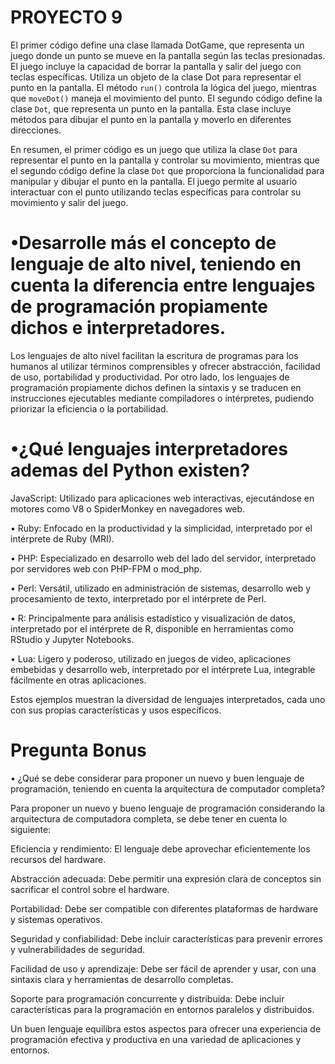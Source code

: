 # PROYECTO 9

El primer código define una clase llamada DotGame, que representa un juego donde un punto se mueve en la pantalla según las teclas presionadas. El juego incluye la capacidad de borrar la pantalla y salir del juego con teclas específicas. Utiliza un objeto de la clase Dot para representar el punto en la pantalla. El método `run()` controla la lógica del juego, mientras que `moveDot()` maneja el movimiento del punto.
El segundo código define la clase `Dot`, que representa un punto en la pantalla. Esta clase incluye métodos para dibujar el punto en la pantalla y moverlo en diferentes direcciones.

En resumen, el primer código es un juego que utiliza la clase `Dot` para representar el punto en la pantalla y controlar su movimiento, mientras que el segundo código define la clase `Dot` que proporciona la funcionalidad para manipular y dibujar el punto en la pantalla. El juego permite al usuario interactuar con el punto utilizando teclas específicas para controlar su movimiento y salir del juego.

#  •Desarrolle más el concepto de lenguaje de alto nivel, teniendo en cuenta la diferencia entre lenguajes de programación propiamente dichos e interpretadores.

Los lenguajes de alto nivel facilitan la escritura de programas para los humanos al utilizar términos comprensibles y ofrecer abstracción, facilidad de uso, portabilidad y productividad. Por otro lado, los lenguajes de programación propiamente dichos definen la sintaxis y se traducen en instrucciones ejecutables mediante compiladores o intérpretes, pudiendo priorizar la eficiencia o la portabilidad.


# 	•¿Qué lenguajes interpretadores ademas del Python existen?

JavaScript: Utilizado para aplicaciones web interactivas, ejecutándose en motores como V8 o SpiderMonkey en navegadores web.

• Ruby: Enfocado en la productividad y la simplicidad, interpretado por el intérprete de Ruby (MRI).

• PHP: Especializado en desarrollo web del lado del servidor, interpretado por servidores web con PHP-FPM o mod_php.

• Perl: Versátil, utilizado en administración de sistemas, desarrollo web y procesamiento de texto, interpretado por el intérprete de Perl.

• R: Principalmente para análisis estadístico y visualización de datos, interpretado por el intérprete de R, disponible en herramientas como RStudio y Jupyter Notebooks.

• Lua: Ligero y poderoso, utilizado en juegos de video, aplicaciones embebidas y desarrollo web, interpretado por el intérprete Lua, integrable fácilmente en otras aplicaciones.

Estos ejemplos muestran la diversidad de lenguajes interpretados, cada uno con sus propias características y usos específicos.

# Pregunta Bonus

• ¿Qué se debe considerar para proponer un nuevo y buen lenguaje de programación, teniendo en cuenta la arquitectura de computador completa?

Para proponer un nuevo y bueno lenguaje de programación considerando la arquitectura de computadora completa, se debe tener en cuenta lo siguiente:

Eficiencia y rendimiento: El lenguaje debe aprovechar eficientemente los recursos del hardware.
 
Abstracción adecuada: Debe permitir una expresión clara de conceptos sin sacrificar el control sobre el hardware.

Portabilidad: Debe ser compatible con diferentes plataformas de hardware y sistemas operativos.

Seguridad y confiabilidad: Debe incluir características para prevenir errores y vulnerabilidades de seguridad.

Facilidad de uso y aprendizaje: Debe ser fácil de aprender y usar, con una sintaxis clara y herramientas de desarrollo completas.

Soporte para programación concurrente y distribuida: Debe incluir características para la programación en entornos paralelos y distribuidos.

Un buen lenguaje equilibra estos aspectos para ofrecer una experiencia de programación efectiva y productiva en una variedad de aplicaciones y entornos.

